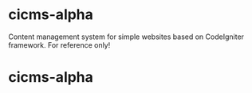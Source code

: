 # cicms-alpha
Content management system for simple websites based on CodeIgniter framework. For reference only!
# cicms-alpha
